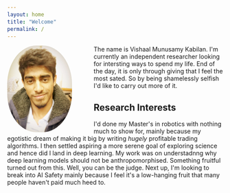 ```yaml
---
layout: home
title: "Welcome"
permalink: /
---
```

<img style="float:left; width:30%; height:50%; margin-right:10%; border-radius:45%"
src="/assets/images/author_img.JPG">

The name is Vishaal Munusamy Kabilan. I'm currently an independent researcher looking for intersting ways to spend my life. End of the day, it is only through giving that I feel the most sated. So by being shamelessly selfish I'd like to carry out more of it.

## Research Interests

I'd done my Master's in robotics with nothing much to show for, mainly because my egotistic dream of making it big by writing _hugely_ profitable trading algorithms. I then settled aspiring a more serene goal of exploring science and hence did I land in deep learning. My work was on understadnng why deep learning models should not be anthropomorphised. Something fruitful turned out from this. Well, you can be the judge. Next up, I'm looking to break into AI Safety mainly because I feel it's a low-hanging fruit that many people haven't paid much heed to.
